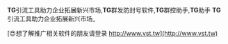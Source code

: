 **TG**引流工具助力企业拓展新兴市场,**TG**群发防封号软件,**TG**群控助手,**TG**助手
**TG**引流工具助力企业拓展新兴市场_

[😍想了解推广相关软件的朋友请登录 http://www.vst.tw](http://www.vst.tw)



